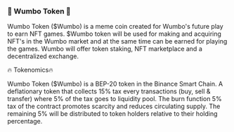 ### 🚀 Wumbo Token  🚀

Wumbo Token ($Wumbo) is a meme coin created for Wumbo's future play to earn NFT games. 
$Wumbo token will be used for making and acquiring NFT's in the Wumbo market and at the
same time can be earned for playing the games. Wumbo will offer token staking, NFT marketplace
and a decentralized exchange.



🔥 Tokenomics﻿🔥

Wumbo Token ($Wumbo) is a BEP-20 token in the Binance Smart Chain. A deflationary token that 
collects 15% tax every transactions (buy, sell & transfer) where 5% of the tax goes to liquidity pool. 
The burn function 5% tax of the contract promotes scarcity and reduces circulating supply. The remaining 
5% will be distributed to token holders relative to their holding percentage.

